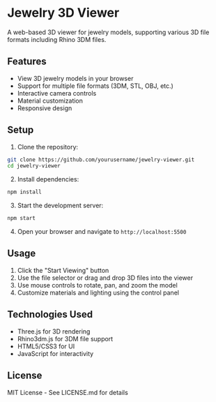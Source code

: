 # Jewelry 3D Viewer

A web-based 3D viewer for jewelry models, supporting various 3D file formats including Rhino 3DM files.

## Features

- View 3D jewelry models in your browser
- Support for multiple file formats (3DM, STL, OBJ, etc.)
- Interactive camera controls
- Material customization
- Responsive design

## Setup

1. Clone the repository:
```bash
git clone https://github.com/yourusername/jewelry-viewer.git
cd jewelry-viewer
```

2. Install dependencies:
```bash
npm install
```

3. Start the development server:
```bash
npm start
```

4. Open your browser and navigate to `http://localhost:5500`

## Usage

1. Click the "Start Viewing" button
2. Use the file selector or drag and drop 3D files into the viewer
3. Use mouse controls to rotate, pan, and zoom the model
4. Customize materials and lighting using the control panel

## Technologies Used

- Three.js for 3D rendering
- Rhino3dm.js for 3DM file support
- HTML5/CSS3 for UI
- JavaScript for interactivity

## License

MIT License - See LICENSE.md for details 